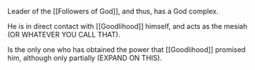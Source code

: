 Leader of the [[Followers of God]], and thus, has a God complex.

He is in direct contact with [[Goodlihood]] himself, and acts as the mesiah (OR WHATEVER YOU CALL THAT).

Is the only one who has obtained the power that [[Goodlihood]] promised him, although only partially (EXPAND ON THIS).